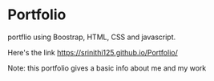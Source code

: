 # Portfolio
portflio using Boostrap, HTML, CSS and javascript.

Here's the link
https://srinithi125.github.io/Portfolio/

Note: this portfolio gives a basic info about me and my work
